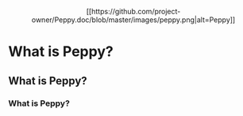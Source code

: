 <p align="center">
[[https://github.com/project-owner/Peppy.doc/blob/master/images/peppy.png|alt=Peppy]]
</p>

# What is Peppy?
## What is Peppy? 
### What is Peppy?

